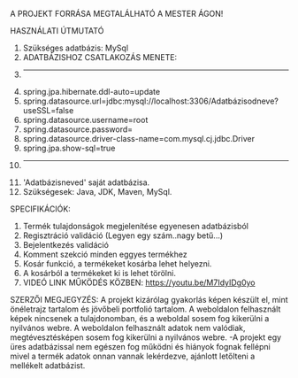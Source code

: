 A PROJEKT FORRÁSA MEGTALÁLHATÓ A MESTER ÁGON!

HASZNÁLATI ÚTMUTATÓ
1. Szükséges adatbázis: MySql
2. ADATBÁZISHOZ CSATLAKOZÁS MENETE:
3. ----------------------------------
4. spring.jpa.hibernate.ddl-auto=update
5. spring.datasource.url=jdbc:mysql://localhost:3306/Adatbázisodneve?useSSL=false
6. spring.datasource.username=root
7. spring.datasource.password=
8. spring.datasource.driver-class-name=com.mysql.cj.jdbc.Driver
9. spring.jpa.show-sql=true
10. ---------------------------------------------
11. 'Adatbázisneved' saját adatbázisa.
11. Szükségesek: Java, JDK, Maven, MySql.

SPECIFIKÁCIÓK:
1. Termék tulajdonságok megjelenítése egyenesen adatbázisból
2. Regisztráció validáció (Legyen egy szám..nagy betű...)
3. Bejelentkezés validáció
4. Komment szekció minden eggyes termékhez
5. Kosár funkció, a termékeket kosárba lehet helyezni.
6. A kosárból a termékeket ki is lehet törölni.
7. VIDEÓ LINK MŰKÖDÉS KÖZBEN: https://youtu.be/M7IdyIDg0yo

SZERZŐI MEGJEGYZÉS:
A projekt kizárólag gyakorlás képen készült el, mint önéletrajz tartalom és jövőbeli portfolió tartalom.
A weboldalon felhasznált képek nincsenek a tulajdonomban, és a weboldal sosem fog kikerülni a nyilvános webre.
A weboldalon felhasznált adatok nem valódiak, megtévesztésképen sosem fog kikerülni a nyilvános webre.
-A projekt egy üres adatbázissal nem egészen fog működni és hiányok fognak fellépni mivel a termék adatok onnan vannak lekérdezve, ajánlott letőlteni a mellékelt adatbázist.
